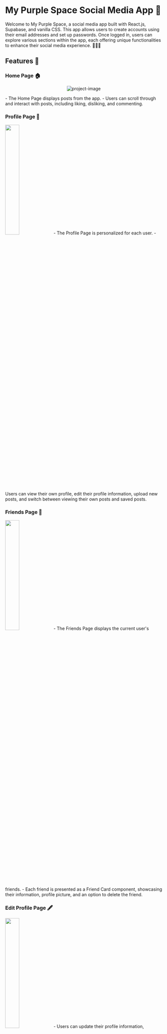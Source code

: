 # My Purple Space Social Media App 💜

Welcome to My Purple Space, a social media app built with React.js, Supabase, and vanilla CSS. This app allows users to create accounts using their email addresses and set up passwords. Once logged in, users can explore various sections within the app, each offering unique functionalities to enhance their social media experience. 🚀🔮🌟

## Features 🚀

### Home Page 🏠
<p align="center"><img src="https://ik.imagekit.io/r67xuhpwk/Screenshot%202023-11-01%20105848.png?updatedAt=1698892074758" alt="project-image"></p>
- The Home Page displays posts from the app.
- Users can scroll through and interact with posts, including liking, disliking, and commenting.

### Profile Page 📝
<img src="https://ik.imagekit.io/r67xuhpwk/Screenshot%202023-11-01%20112009.png?updatedAt=1698892105657" width='30%'>
- The Profile Page is personalized for each user.
- Users can view their own profile, edit their profile information, upload new posts, and switch between viewing their own posts and saved posts.

### Friends Page 👫
<img src="https://github.com/MathiasMendozaVargas/mypurplespace/blob/main/friendsPage.gif" width='30%'>
- The Friends Page displays the current user's friends.
- Each friend is presented as a Friend Card component, showcasing their information, profile picture, and an option to delete the friend.

### Edit Profile Page 🖋️
<img src="https://ik.imagekit.io/r67xuhpwk/Screenshot%202023-11-01%20135319.png?updatedAt=1698893206048" width='30%'>
- Users can update their profile information, including username, first name, last name, gender, age, and profile photo.

## Main Components and Modals 🔍

### Post Card Component 📃
<img src="https://ik.imagekit.io/r67xuhpwk/Screenshot%202023-11-01%20194918.png?updatedAt=1698893402328" width='30%'>

- Displays the author's username, profile photo, and the date of the post.
- Features an options icon that opens a modal with custom functions, depending on the user's authority over the post.
- Shows the post content, including text and emojis.
- Displays post images if the user has included one.
- Offers like, dislike, and comment buttons, each indicating the number of corresponding interactions on the post.

### Create Post Modal 📝
<img src="https://ik.imagekit.io/r67xuhpwk/Screenshot%202023-11-01%20195651.png?updatedAt=1698893868000" width='30%'>

- Allows users to create and publish new posts.

### Edit Profile Photo Modal 📸
<img src="https://github.com/MathiasMendozaVargas/mypurplespace/blob/main/EditProfilePhoto.gif" width='30%'>
- Enables users to update their profile photo.

### Edit Post Modal 📝
<img src="https://github.com/MathiasMendozaVargas/mypurplespace/blob/main/EditPost.gif" width='30%'>
- Allows users to edit and update their existing posts.

## Installation 🛠️

To run My Purple Space on your local machine, follow these steps:

1. Clone this repository to your local system:

   ```
   git clone https://github.com/your-username/my-purple-space.git
   ```

2. Change directory to the project folder:

   ```
   cd my-purple-space
   ```

3. Install the required dependencies:

   ```
   npm install
   ```

4. Set up a Supabase project and obtain the necessary credentials. Update the Supabase configuration in the app.

5. Start the development server:

   ```
   npm start
   ```

The app should now be running locally, and you can access it at `http://localhost:3000`.

## Live Demo 🌐

You can explore My Purple Space in action by visiting our live demo [here](#).

## Technologies Used 💻

- React.js: Front-end framework for building the user interface.
- Supabase: Backend-as-a-Service to handle user authentication and data storage.
- Vanilla CSS: Custom styling for a unique app design.

## Contributing 🤝

We welcome contributions to My Purple Space! If you'd like to enhance or fix any part of the app, please follow our [contributing guidelines](CONTRIBUTING.md).

## License 📜

This project is licensed under the MIT License - see the [LICENSE](LICENSE) file for details.

Happy socializing in your own Purple Space! 💜🚀